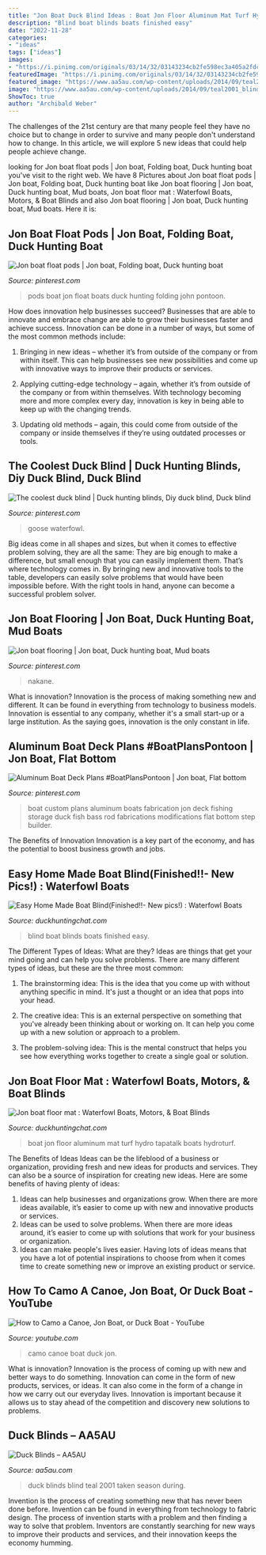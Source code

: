 ```yaml
---
title: "Jon Boat Duck Blind Ideas : Boat Jon Floor Aluminum Mat Turf Hydro Tapatalk Boats Hydroturf"
description: "Blind boat blinds boats finished easy"
date: "2022-11-28"
categories:
- "ideas"
tags: ["ideas"]
images:
- "https://i.pinimg.com/originals/03/14/32/03143234cb2fe598ec3a405a2fdc3b24.jpg"
featuredImage: "https://i.pinimg.com/originals/03/14/32/03143234cb2fe598ec3a405a2fdc3b24.jpg"
featured_image: "https://www.aa5au.com/wp-content/uploads/2014/09/teal2001_blind.jpg"
image: "https://www.aa5au.com/wp-content/uploads/2014/09/teal2001_blind.jpg"
ShowToc: true
author: "Archibald Weber"
---
```



The challenges of the 21st century are that many people feel they have no choice but to change in order to survive and many people don't understand how to change. In this article, we will explore 5 new ideas that could help people achieve change.

	

		
looking for Jon boat float pods | Jon boat, Folding boat, Duck hunting boat you've visit to the right web. We have 8 Pictures about Jon boat float pods | Jon boat, Folding boat, Duck hunting boat like Jon boat flooring | Jon boat, Duck hunting boat, Mud boats, Jon boat floor mat : Waterfowl Boats, Motors, &amp; Boat Blinds and also Jon boat flooring | Jon boat, Duck hunting boat, Mud boats. Here it is:
		
    
## Jon Boat Float Pods | Jon Boat, Folding Boat, Duck Hunting Boat

<img loading=lazy src="https://i.pinimg.com/originals/7d/19/ab/7d19ab63b58bc700c3ee85d9d33e94f0.jpg" onerror="this.onerror=null;this.src='https://tse4.mm.bing.net/th?id=OIP.EM-v52KpwZk-UZNsakpWigHaFj&amp;pid=15.1';" alt="Jon boat float pods | Jon boat, Folding boat, Duck hunting boat">

_Source: pinterest.com_

>pods boat jon float boats duck hunting folding john pontoon. 

	

How does innovation help businesses succeed?
Businesses that are able to innovate and embrace change are able to grow their businesses faster and achieve success. Innovation can be done in a number of ways, but some of the most common methods include:
1. Bringing in new ideas – whether it’s from outside of the company or from within itself. This can help businesses see new possibilities and come up with innovative ways to improve their products or services.

2. Applying cutting-edge technology – again, whether it’s from outside of the company or from within themselves. With technology becoming more and more complex every day, innovation is key in being able to keep up with the changing trends.

3. Updating old methods – again, this could come from outside of the company or inside themselves if they’re using outdated processes or tools.

    
## The Coolest Duck Blind | Duck Hunting Blinds, Diy Duck Blind, Duck Blind

<img loading=lazy src="https://i.pinimg.com/736x/fe/1c/2d/fe1c2dc603d9a9fc6b30910e1c880a0c.jpg" onerror="this.onerror=null;this.src='https://tse4.mm.bing.net/th?id=OIP.AfB4KXEwFBDJpkkTQqBCswHaFj&amp;pid=15.1';" alt="The coolest duck blind | Duck hunting blinds, Diy duck blind, Duck blind">

_Source: pinterest.com_

>goose waterfowl. 

	

Big ideas come in all shapes and sizes, but when it comes to effective problem solving, they are all the same: They are big enough to make a difference, but small enough that you can easily implement them. That’s where technology comes in. By bringing new and innovative tools to the table, developers can easily solve problems that would have been impossible before. With the right tools in hand, anyone can become a successful problem solver.

    
## Jon Boat Flooring | Jon Boat, Duck Hunting Boat, Mud Boats

<img loading=lazy src="https://i.pinimg.com/originals/11/f4/55/11f4556a11740e1cf94488e292edc466.jpg" onerror="this.onerror=null;this.src='https://tse3.mm.bing.net/th?id=OIP.mTdrWYEJMnKOQMkTMzZciQHaJ4&amp;pid=15.1';" alt="Jon boat flooring | Jon boat, Duck hunting boat, Mud boats">

_Source: pinterest.com_

>nakane. 

	

What is innovation?
Innovation is the process of making something new and different. It can be found in everything from technology to business models. Innovation is essential to any company, whether it's a small start-up or a large institution. As the saying goes, innovation is the only constant in life.

    
## Aluminum Boat Deck Plans #BoatPlansPontoon | Jon Boat, Flat Bottom

<img loading=lazy src="https://i.pinimg.com/originals/03/14/32/03143234cb2fe598ec3a405a2fdc3b24.jpg" onerror="this.onerror=null;this.src='https://tse4.mm.bing.net/th?id=OIP.MuleyJe7vXb0mT6zyWrEmgHaE7&amp;pid=15.1';" alt="Aluminum Boat Deck Plans #BoatPlansPontoon | Jon boat, Flat bottom">

_Source: pinterest.com_

>boat custom plans aluminum boats fabrication jon deck fishing storage duck fish bass rod fabrications modifications flat bottom step builder. 

	

The Benefits of Innovation
Innovation is a key part of the economy, and has the potential to boost business growth and jobs.

    
## Easy Home Made Boat Blind(Finished!!- New Pics!) : Waterfowl Boats

<img loading=lazy src="http://i177.photobucket.com/albums/w201/bmatheny/100_3255.jpg" onerror="this.onerror=null;this.src='https://tse2.mm.bing.net/th?id=OIP.wl3aL9mFMMEjKa1ZYDCWxQHaFj&amp;pid=15.1';" alt="Easy Home Made Boat Blind(Finished!!- New pics!) : Waterfowl Boats">

_Source: duckhuntingchat.com_

>blind boat blinds boats finished easy. 

	

The Different Types of Ideas: What are they?
Ideas are things that get your mind going and can help you solve problems. There are many different types of ideas, but these are the three most common:
1. The brainstorming idea: This is the idea that you come up with without anything specific in mind. It's just a thought or an idea that pops into your head.

2. The creative idea: This is an external perspective on something that you've already been thinking about or working on. It can help you come up with a new solution or approach to a problem.

3. The problem-solving idea: This is the mental construct that helps you see how everything works together to create a single goal or solution.

    
## Jon Boat Floor Mat : Waterfowl Boats, Motors, &amp; Boat Blinds

<img loading=lazy src="https://uploads.tapatalk-cdn.com/20170403/7882ff3b2b7c8510d04a758f84a378a2.jpg" onerror="this.onerror=null;this.src='https://tse3.mm.bing.net/th?id=OIP.KyTYe2h6t3HIYP5niAvuCQHaJ4&amp;pid=15.1';" alt="Jon boat floor mat : Waterfowl Boats, Motors, &amp; Boat Blinds">

_Source: duckhuntingchat.com_

>boat jon floor aluminum mat turf hydro tapatalk boats hydroturf. 

	

The Benefits of Ideas
Ideas can be the lifeblood of a business or organization, providing fresh and new ideas for products and services. They can also be a source of inspiration for creating new ideas. Here are some benefits of having plenty of ideas: 
1. Ideas can help businesses and organizations grow. When there are more ideas available, it’s easier to come up with new and innovative products or services. 
2. Ideas can be used to solve problems. When there are more ideas around, it’s easier to come up with solutions that work for your business or organization. 
3. Ideas can make people's lives easier. Having lots of ideas means that you have a lot of potential inspirations to choose from when it comes time to create something new or improve an existing product or service. 

    
## How To Camo A Canoe, Jon Boat, Or Duck Boat - YouTube

<img loading=lazy src="https://i.ytimg.com/vi/x-9dBis0esg/maxresdefault.jpg" onerror="this.onerror=null;this.src='https://tse3.mm.bing.net/th?id=OIP.-eobVPDGfiF_PcZpYcYQNAHaEK&amp;pid=15.1';" alt="How to Camo a Canoe, Jon Boat, or Duck Boat - YouTube">

_Source: youtube.com_

>camo canoe boat duck jon. 

	

What is innovation?
Innovation is the process of coming up with new and better ways to do something. Innovation can come in the form of new products, services, or ideas. It can also come in the form of a change in how we carry out our everyday lives. Innovation is important because it allows us to stay ahead of the competition and discovery new solutions to problems.

    
## Duck Blinds – AA5AU

<img loading=lazy src="https://www.aa5au.com/wp-content/uploads/2014/09/teal2001_blind.jpg" onerror="this.onerror=null;this.src='https://tse1.mm.bing.net/th?id=OIP.BwkkHuXdTXfq6hhcmP70GQHaFj&amp;pid=15.1';" alt="Duck Blinds – AA5AU">

_Source: aa5au.com_

>duck blinds blind teal 2001 taken season during. 

	

Invention is the process of creating something new that has never been done before. Invention can be found in everything from technology to fabric design. The process of invention starts with a problem and then finding a way to solve that problem. Inventors are constantly searching for new ways to improve their products and services, and their innovation keeps the economy humming.

